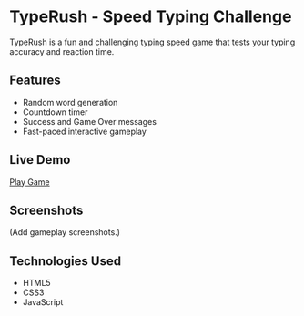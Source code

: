 # TypeRush - Speed Typing Challenge

TypeRush is a fun and challenging typing speed game that tests your typing accuracy and reaction time.

## Features
- Random word generation
- Countdown timer
- Success and Game Over messages
- Fast-paced interactive gameplay

## Live Demo
[Play Game](https://moradalsahybi.github.io/typerush-game/)

## Screenshots
(Add gameplay screenshots.)

## Technologies Used
- HTML5
- CSS3
- JavaScript
